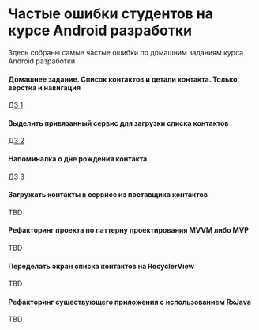 # Частые ошибки студентов на курсе Android разработки
Здесь собраны самые частые ошибки по домашним заданиям курса Android разработки

#### Домашнее задание. Список контактов и детали контакта. Только верстка и навигация
[ДЗ 1](./Список_контактов_и_детали_контакта_только_верстка_и_навигация.md)

#### Выделить привязанный сервис для загрузки списка контактов
[ДЗ 2](./Выделить_привязанный_сервис_для_загрузки_списка_контактов.md)

#### Напоминалка о дне рождения контакта
[ДЗ 3](./Напоминалка_о_дне_рождения_контакта.md)

#### Загружать контакты в сервисе из поставщика контактов
TBD

#### Рефакторинг проекта по паттерну проектирования MVVM либо MVP
TBD

#### Переделать экран списка контактов на RecyclerView
TBD

#### Рефакторинг существующего приложения с использованием RxJava
TBD
